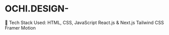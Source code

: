 # OCHI.DESIGN-
🔧 Tech Stack Used: HTML, CSS, JavaScript React.js &amp; Next.js Tailwind CSS Framer Motion

